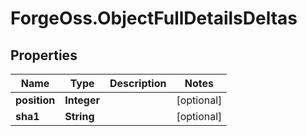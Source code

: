 # ForgeOss.ObjectFullDetailsDeltas

## Properties
Name | Type | Description | Notes
------------ | ------------- | ------------- | -------------
**position** | **Integer** |  | [optional] 
**sha1** | **String** |  | [optional] 


